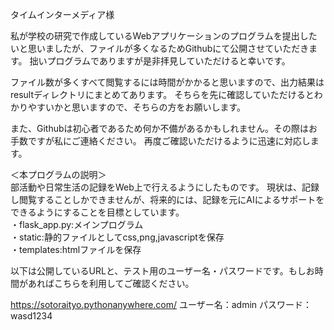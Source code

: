 タイムインターメディア様

私が学校の研究で作成しているWebアプリケーションのプログラムを提出したいと思いましたが、ファイルが多くなるためGithubにて公開させていただきます。
拙いプログラムでありますが是非拝見していただけると幸いです。

ファイル数が多くすべて閲覧するには時間がかかると思いますので、出力結果はresultディレクトリにまとめてあります。
そちらを先に確認していただけるとわかりやすいかと思いますので、そちらの方をお願いします。

また、Githubは初心者であるため何か不備があるかもしれません。その際はお手数ですが私にご連絡ください。
再度ご確認いただけるように迅速に対応します。


＜本プログラムの説明＞  
部活動や日常生活の記録をWeb上で行えるようにしたものです。
現状は、記録し閲覧することしかできませんが、将来的には、記録を元にAIによるサポートをできるようにすることを目標としています。  
・flask_app.py:メインプログラム  
・static:静的ファイルとしてcss,png,javascriptを保存  
・templates:htmlファイルを保存  

以下は公開しているURLと、テスト用のユーザー名・パスワードです。もしお時間があればこちらを利用してご確認ください。

https://sotoraityo.pythonanywhere.com/
ユーザー名：admin
パスワード：wasd1234
